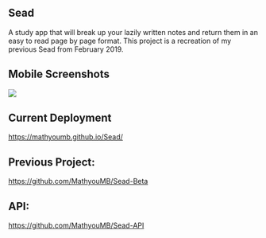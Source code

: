

## Sead

A study app that will break up your lazily written notes and return them in an easy to read page by page format. This project is a recreation of my previous Sead from February 2019.

## Mobile Screenshots
<img src="https://cdn.discordapp.com/attachments/490220076163792896/653426871568039937/unknown.png"></img>

## Current Deployment
https://mathyoumb.github.io/Sead/

## Previous Project:
https://github.com/MathyouMB/Sead-Beta

## API:
https://github.com/MathyouMB/Sead-API
